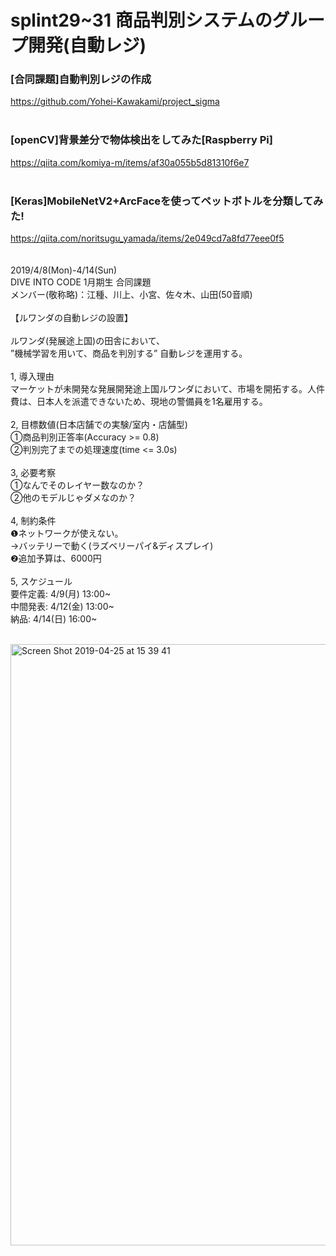 # splint29~31 商品判別システムのグループ開発(自動レジ)
### [合同課題]自動判別レジの作成
https://github.com/Yohei-Kawakami/project_sigma<br>
<br>
### [openCV]背景差分で物体検出をしてみた[Raspberry Pi]
https://qiita.com/komiya-m/items/af30a055b5d81310f6e7<br>
<br>
### [Keras]MobileNetV2+ArcFaceを使ってペットボトルを分類してみた!
https://qiita.com/noritsugu_yamada/items/2e049cd7a8fd77eee0f5<br>
<br>
<br>
2019/4/8(Mon)-4/14(Sun)<br>
DIVE INTO CODE 1月期生 合同課題<br>
メンバー(敬称略)：江種、川上、小宮、佐々木、山田(50音順)<br>
<br>
【ルワンダの自動レジの設置】<br>
<br>
ルワンダ(発展途上国)の田舎において、<br>
”機械学習を用いて、商品を判別する” 自動レジを運用する。<br>
<br>
1, 導入理由<br>
マーケットが未開発な発展開発途上国ルワンダにおいて、市場を開拓する。人件費は、日本人を派遣できないため、現地の警備員を1名雇用する。<br>
<br>
2, 目標数値(日本店舗での実験/室内・店舗型)<br>
①商品判別正答率(Accuracy >= 0.8)<br>
②判別完了までの処理速度(time <= 3.0s)<br>
<br>
3, 必要考察<br>
①なんでそのレイヤー数なのか？<br>
②他のモデルじゃダメなのか？<br>
<br>
4, 制約条件<br>
❶ネットワークが使えない。<br>
→バッテリーで動く(ラズベリーパイ&ディスプレイ)<br>
❷追加予算は、6000円<br>
<br>
5, スケジュール<br>
要件定義: 4/9(月) 13:00~<br>
中間発表: 4/12(金) 13:00~<br>
納品: 4/14(日) 16:00~<br>
<br>

<img width="962" alt="Screen Shot 2019-04-25 at 15 39 41" src="https://user-images.githubusercontent.com/46381328/56714649-721cd100-6770-11e9-8447-42bc7fc768a9.png">
